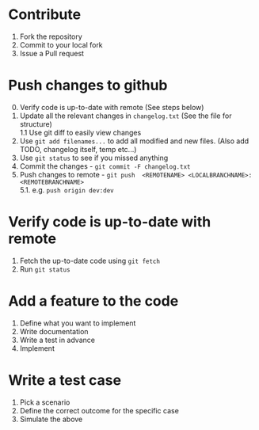# Contribute
  1. Fork the repository
  2. Commit to your local fork
  3. Issue a Pull request

# Push changes to github  
  0. Verify code is up-to-date with remote (See steps below)  
  1. Update all the relevant changes in `changelog.txt` (See the file for structure)  
    1.1 Use git diff to easily view changes
  2. Use `git add filenames...` to add all modified and new files. (Also add TODO, changelog itself, temp etc...)
  3. Use `git status` to see if you missed anything
  4. Commit the changes - `git commit -F changelog.txt`
  5. Push changes to remote - `git push  <REMOTENAME> <LOCALBRANCHNAME>:<REMOTEBRANCHNAME>`  
    5.1. e.g. `push origin dev:dev`

# Verify code is up-to-date with remote
  1. Fetch the up-to-date code using `git fetch`
  2. Run `git status`

# Add a feature to the code  
  1. Define what you want to implement  
  2. Write documentation  
  3. Write a test in advance  
  4. Implement  

# Write a test case  
  1. Pick a scenario  
  2. Define the correct outcome for the specific case  
  3. Simulate the above  
